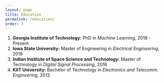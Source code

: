 ```yaml
---
layout: page
title: Education
permalink: /education/
order: 3
---
```


1. **Georgia Institute of Technology:** PhD in *Machine Learning*, 2018 - Present
1. **Iowa State University:** Master of Engineering in *Electrical Engineering*, 2018
1. **Indian Institute of Space Science and Technology:** Master of Technology in *Digital Signal Processing*, 2016
1. **KIIT University:** Bachelor of Technology in *Electronics and Telecomm. Engineering*, 2013

